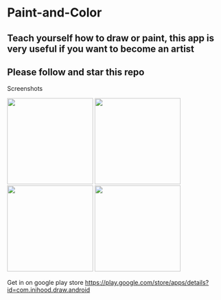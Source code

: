 # Paint-and-Color
## Teach yourself how to draw or paint, this app is very useful if you want to become an artist
## Please follow and star this repo

Screenshots

<p float="left">
  <img src="https://user-images.githubusercontent.com/15949588/80234322-e1612580-864f-11ea-8b63-f5adb414228f.png" width="200" />
  <img src="https://user-images.githubusercontent.com/15949588/80234333-e4f4ac80-864f-11ea-907f-c5f03a56dd67.png" width="200" /> 
  <img src="https://user-images.githubusercontent.com/15949588/80234338-e6be7000-864f-11ea-9721-3b255af54adc.png" width="200" /> 
  <img src="https://user-images.githubusercontent.com/15949588/80234339-e7ef9d00-864f-11ea-870b-53920e71f3b3.png" width="200" /> 
</p>

Get in on google play store https://play.google.com/store/apps/details?id=com.inihood.draw.android
